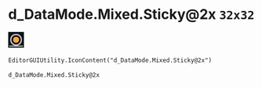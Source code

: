 # d_DataMode.Mixed.Sticky@2x `32x32`
<img src="/img/d_DataMode.Mixed.Sticky@2x.png" width=32 height=32>

``` CSharp
EditorGUIUtility.IconContent("d_DataMode.Mixed.Sticky@2x")
```
```
d_DataMode.Mixed.Sticky@2x
```

